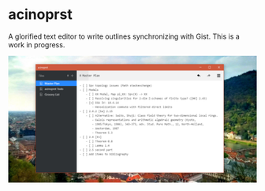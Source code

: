 # acinoprst

A glorified text editor to write outlines synchronizing with Gist. This is a work in progress.

![Screenshot](screenshot.png)
